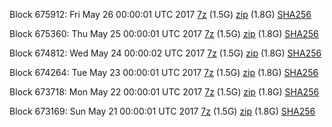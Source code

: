Block 675912: Fri May 26 00:00:01 UTC 2017 [7z](https://transfer.sh/1292ZZ/bootstrap.dat.20170526.7z) (1.5G) [zip](https://transfer.sh/JG4rM/bootstrap.dat.20170526.zip) (1.8G) [SHA256](https://transfer.sh/YuP7R/sha256.txt)

Block 675360: Thu May 25 00:00:01 UTC 2017 [7z](https://transfer.sh/veMLO/bootstrap.dat.20170525.7z) (1.5G) [zip](https://transfer.sh/zjobd/bootstrap.dat.20170525.zip) (1.8G) [SHA256](https://transfer.sh/sjGV0/sha256.txt)

Block 674812: Wed May 24 00:00:02 UTC 2017 [7z](https://transfer.sh/vDLZe/bootstrap.dat.20170524.7z) (1.5G) [zip](https://transfer.sh/VTcNZ/bootstrap.dat.20170524.zip) (1.8G) [SHA256](https://transfer.sh/b1Itc/sha256.txt)

Block 674264: Tue May 23 00:00:01 UTC 2017 [7z](https://transfer.sh/GEX3b/bootstrap.dat.20170523.7z) (1.5G) [zip](https://transfer.sh/yCtGG/bootstrap.dat.20170523.zip) (1.8G) [SHA256](https://transfer.sh/Vp7wO/sha256.txt)

Block 673718: Mon May 22 00:00:01 UTC 2017 [7z](https://transfer.sh/iWejl/bootstrap.dat.20170522.7z) (1.5G) [zip](https://transfer.sh/QR1l1/bootstrap.dat.20170522.zip) (1.8G) [SHA256](https://transfer.sh/98cVu/sha256.txt)

Block 673169: Sun May 21 00:00:01 UTC 2017 [7z](https://transfer.sh/X0RRo/bootstrap.dat.20170521.7z) (1.5G) [zip](https://transfer.sh/k6INO/bootstrap.dat.20170521.zip) (1.8G) [SHA256](https://transfer.sh/mO36X/sha256.txt)
